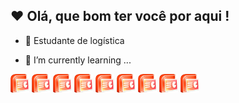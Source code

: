## ❤ Olá, que bom ter você por aqui ! 


+ 📕 Estudante de logística
- 🌱 I’m currently learning ...

<div>
  <img src = "https://github.com/Mcsalme/Mcsalme/blob/main/application_office_powerpoint_2472.png" width="30px"> 
  <img src = "https://github.com/Mcsalme/Mcsalme/blob/main/application_office_powerpoint_2472.png" width="30px"> 
  <img src = "https://github.com/Mcsalme/Mcsalme/blob/main/application_office_powerpoint_2472.png" width="30px"> 
  <img src = "https://github.com/Mcsalme/Mcsalme/blob/main/application_office_powerpoint_2472.png" width="30px"> 
  <img src = "https://github.com/Mcsalme/Mcsalme/blob/main/application_office_powerpoint_2472.png" width="30px"> 
  <img src = "https://github.com/Mcsalme/Mcsalme/blob/main/application_office_powerpoint_2472.png" width="30px"> 
  <img src = "https://github.com/Mcsalme/Mcsalme/blob/main/application_office_powerpoint_2472.png" width="30px"> 
  <img src = "https://github.com/Mcsalme/Mcsalme/blob/main/application_office_powerpoint_2472.png" width="30px"> 
  <img src = "https://github.com/Mcsalme/Mcsalme/blob/main/application_office_powerpoint_2472.png" width="30px"> 
  
</div>
